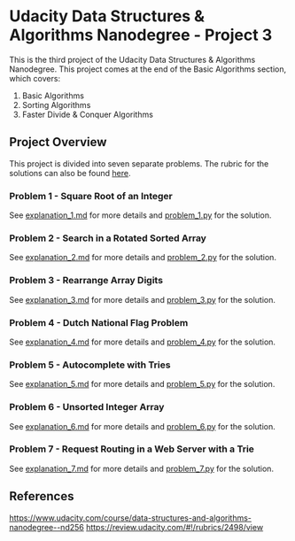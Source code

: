 # Udacity Data Structures & Algorithms Nanodegree - Project 3
This is the third project of the Udacity Data Structures & Algorithms Nanodegree. This project comes at the end of the 
Basic Algorithms section, which covers:
1. Basic Algorithms
2. Sorting Algorithms 
3. Faster Divide & Conquer Algorithms

## Project Overview
This project is divided into seven separate problems. The rubric for the solutions can also be found [here](https://review.udacity.com/#!/rubrics/2498/view).

### Problem 1 - Square Root of an Integer
See [explanation_1.md](explanation_1.md) for more details and [problem_1.py](problem_1.py) for the solution. 

### Problem 2 - Search in a Rotated Sorted Array
See [explanation_2.md](explanation_2.md) for more details and [problem_2.py](problem_2.py) for the solution. 

### Problem 3 - Rearrange Array Digits
See [explanation_3.md](explanation_3.md) for more details and [problem_3.py](problem_3.py) for the solution. 

### Problem 4 - Dutch National Flag Problem
See [explanation_4.md](explanation_4.md) for more details and [problem_4.py](problem_4.py) for the solution. 

### Problem 5 - Autocomplete with Tries
See [explanation_5.md](explanation_5.md) for more details and [problem_5.py](problem_5.py) for the solution. 

### Problem 6 - Unsorted Integer Array
See [explanation_6.md](explanation_6.md) for more details and [problem_6.py](problem_6.py) for the solution. 

### Problem 7 - Request Routing in a Web Server with a Trie
See [explanation_7.md](explanation_7.md) for more details and [problem_7.py](problem_7.py) for the solution. 

## References
https://www.udacity.com/course/data-structures-and-algorithms-nanodegree--nd256
https://review.udacity.com/#!/rubrics/2498/view
